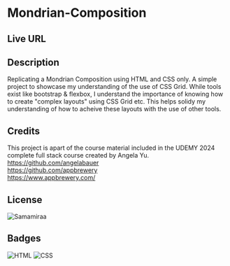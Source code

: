 # Mondrian-Composition

## Live URL

## Description

Replicating a Mondrian Composition using HTML and CSS only. A simple project to showcase my understanding of the use of CSS Grid. While tools exist like bootstrap & flexbox, I understand the importance of knowing how to create "complex layouts" using CSS Grid etc. This helps solidy my understanding of how to acheive these layouts with the use of other tools. 

## Credits

This project is apart of the course material included in the UDEMY 2024 complete full stack course created by Angela Yu. <br>
https://github.com/angelabauer <br>
https://github.com/appbrewery <br>
https://www.appbrewery.com/

## License

![Samamiraa](https://img.shields.io/badge/MIT-License-green
)

## Badges

![HTML](https://img.shields.io/badge/HTML-50%25-blue
)
![CSS](https://img.shields.io/badge/CSS-50%25-orange
)

